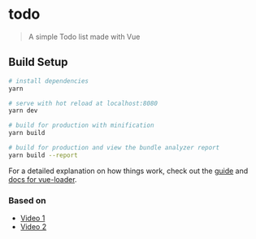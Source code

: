 # todo

> A simple Todo list made with Vue

## Build Setup

``` bash
# install dependencies
yarn

# serve with hot reload at localhost:8080
yarn dev

# build for production with minification
yarn build

# build for production and view the bundle analyzer report
yarn build --report
```

For a detailed explanation on how things work, check out the [guide](http://vuejs-templates.github.io/webpack/) and [docs for vue-loader](http://vuejs.github.io/vue-loader).


### Based on
- [Video 1](https://www.youtube.com/watch?v=A5S23KS_-bU&list=PLEhEHUEU3x5q-xB1On4CsLPts0-rZ9oos&index=1)
- [Video 2](https://www.youtube.com/watch?v=4WwzOZzoUUg&list=PLEhEHUEU3x5q-xB1On4CsLPts0-rZ9oos&index=2)